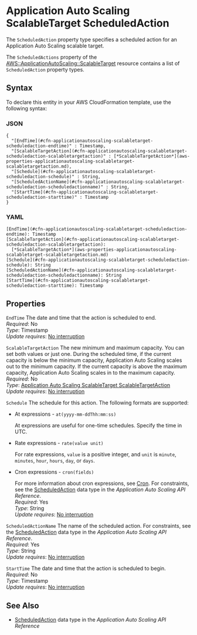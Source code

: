 # Application Auto Scaling ScalableTarget ScheduledAction<a name="aws-properties-applicationautoscaling-scalabletarget-scheduledaction"></a>

<a name="aws-properties-applicationautoscaling-scalabletarget-scheduledaction-description"></a>The `ScheduledAction` property type specifies a scheduled action for an Application Auto Scaling scalable target\.

<a name="aws-properties-applicationautoscaling-scalabletarget-scheduledaction-inheritance"></a> The `ScheduledActions` property of the [AWS::ApplicationAutoScaling::ScalableTarget](aws-resource-applicationautoscaling-scalabletarget.md) resource contains a list of `ScheduledAction` property types\.

## Syntax<a name="aws-properties-applicationautoscaling-scalabletarget-scheduledaction-syntax"></a>

To declare this entity in your AWS CloudFormation template, use the following syntax:

### JSON<a name="aws-properties-applicationautoscaling-scalabletarget-scheduledaction-syntax.json"></a>

```
{
  "[EndTime](#cfn-applicationautoscaling-scalabletarget-scheduledaction-endtime)" : Timestamp,
  "[ScalableTargetAction](#cfn-applicationautoscaling-scalabletarget-scheduledaction-scalabletargetaction)" : [*ScalableTargetAction*](aws-properties-applicationautoscaling-scalabletarget-scalabletargetaction.md),
  "[Schedule](#cfn-applicationautoscaling-scalabletarget-scheduledaction-schedule)" : String,
  "[ScheduledActionName](#cfn-applicationautoscaling-scalabletarget-scheduledaction-scheduledactionname)" : String,
  "[StartTime](#cfn-applicationautoscaling-scalabletarget-scheduledaction-starttime)" : Timestamp
}
```

### YAML<a name="aws-properties-applicationautoscaling-scalabletarget-scheduledaction-syntax.yaml"></a>

```
[EndTime](#cfn-applicationautoscaling-scalabletarget-scheduledaction-endtime): Timestamp
[ScalableTargetAction](#cfn-applicationautoscaling-scalabletarget-scheduledaction-scalabletargetaction): 
  [*ScalableTargetAction*](aws-properties-applicationautoscaling-scalabletarget-scalabletargetaction.md)
[Schedule](#cfn-applicationautoscaling-scalabletarget-scheduledaction-schedule): String
[ScheduledActionName](#cfn-applicationautoscaling-scalabletarget-scheduledaction-scheduledactionname): String
[StartTime](#cfn-applicationautoscaling-scalabletarget-scheduledaction-starttime): Timestamp
```

## Properties<a name="aws-properties-applicationautoscaling-scalabletarget-scheduledaction-properties"></a>

`EndTime`  <a name="cfn-applicationautoscaling-scalabletarget-scheduledaction-endtime"></a>
The date and time that the action is scheduled to end\.  
 *Required*: No  
 *Type*: Timestamp  
 *Update requires*: [No interruption](using-cfn-updating-stacks-update-behaviors.md#update-no-interrupt) 

`ScalableTargetAction`  <a name="cfn-applicationautoscaling-scalabletarget-scheduledaction-scalabletargetaction"></a>
The new minimum and maximum capacity\. You can set both values or just one\. During the scheduled time, if the current capacity is below the minimum capacity, Application Auto Scaling scales out to the minimum capacity\. If the current capacity is above the maximum capacity, Application Auto Scaling scales in to the maximum capacity\.  
 *Required*: No  
 *Type*: [Application Auto Scaling ScalableTarget ScalableTargetAction](aws-properties-applicationautoscaling-scalabletarget-scalabletargetaction.md)  
 *Update requires*: [No interruption](using-cfn-updating-stacks-update-behaviors.md#update-no-interrupt) 

`Schedule`  <a name="cfn-applicationautoscaling-scalabletarget-scheduledaction-schedule"></a>
The schedule for this action\. The following formats are supported:  
+ At expressions \- `at(yyyy-mm-ddThh:mm:ss)`

  At expressions are useful for one\-time schedules\. Specify the time in UTC\.
+ Rate expressions \- `rate(value unit)`

  For rate expressions, `value` is a positive integer, and `unit` is `minute`, `minutes`, `hour`, `hours`, `day`, or `days`\.
+ Cron expressions \- `cron(fields)`

  For more information about cron expressions, see [ Cron](https://en.wikipedia.org/wiki/Cron)\.
For constraints, see the [ ScheduledAction](https://docs.aws.amazon.com/ApplicationAutoScaling/latest/APIReference/API_ScheduledAction.html) data type in the *Application Auto Scaling API Reference*\.  
 *Required*: Yes  
 *Type*: String  
 *Update requires*: [No interruption](using-cfn-updating-stacks-update-behaviors.md#update-no-interrupt) 

`ScheduledActionName`  <a name="cfn-applicationautoscaling-scalabletarget-scheduledaction-scheduledactionname"></a>
The name of the scheduled action\. For constraints, see the [ ScheduledAction](https://docs.aws.amazon.com/ApplicationAutoScaling/latest/APIReference/API_ScheduledAction.html) data type in the *Application Auto Scaling API Reference*\.  
 *Required*: Yes  
 *Type*: String  
 *Update requires*: [No interruption](using-cfn-updating-stacks-update-behaviors.md#update-no-interrupt) 

`StartTime`  <a name="cfn-applicationautoscaling-scalabletarget-scheduledaction-starttime"></a>
The date and time that the action is scheduled to begin\.  
 *Required*: No  
 *Type*: Timestamp  
 *Update requires*: [No interruption](using-cfn-updating-stacks-update-behaviors.md#update-no-interrupt) 

## See Also<a name="aws-properties-applicationautoscaling-scalabletarget-scheduledaction-seealso"></a>
+ [ ScheduledAction](https://docs.aws.amazon.com/ApplicationAutoScaling/latest/APIReference/API_ScheduledAction.html) data type in the *Application Auto Scaling API Reference*